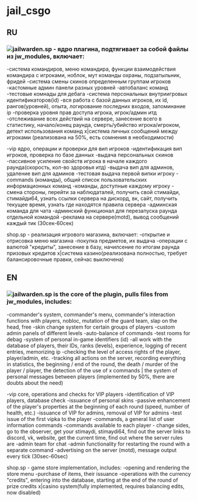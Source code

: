 # jail_csgo

## RU

### ![jailwarden.sp](https://github.com/Alart7471/jail_csgo/blob/main/jailwarden.sp) - ядро плагина, подтягивает за собой файлы из jw_modules, включает:
-система командиров, меню командира, функции взаимодействия командира с игроками,
ноблок, мут команды охраны, подзатыльник, фридей
-система смены скинов определенным группам игроков
-кастомные админ панели разных уровней
-автобаланс команд
-тестовые комнады для дебага
-система персональных внутриигровых идентификаторов(id)
-вся работа с базой данных игроков, их id, рангов(уровней), опыта,
логирование последних входов, запоминание ip
-проверка уровня прав доступа игрока, игрок/админ итд
-отслеживание всех действий на сервере, занесение всего в статистику,
начало/конец раунда, смерть/убийство игрока/игроком, детект использования команд
х|система личных сообщений между игроками (реализована на 50%, есть сомнения в необходимости)

-vip ядро, операции и проверки для вип игроков
	-идентификация вип игроков, проверка по базе данных
	-выдача персональных скинов
	-пассивное усиление свойств игрока в начале каждого раунда(скорость, кол-во здоровья итд)
	-выдача вип для админов, удаление вип для админов
	-тестовая выдача первой випки игроку
-commands (команды), общий список пользовательских информационных команд
	-команды, доступные каждому игроку - смена стороны, перейти за наблюдаталей,
	получить свой стимайди, стимайди64, узнать ссылки сервера на дискорд, вк, сайт,
	получить текущее время, узнать где находятся правила сервера
	-админская команда для чата
	-админский функционал для перезапуска раунда отдельной командой
	-реклама на сервере(motd), вывод сообщений каждый тик (30сек-60сек)




shop.sp - реализация игрового магазина, включает:
-открытие и отрисовка меню магазина
-покупка предметов, их выдача
-операции с валютой "кредиты", занесение в базу, начилсение по итогам раунда призовых кредитов
x|система казино(реализована полностью, требует балансировочные правки, сейчас выключена)


## EN

### ![jailwarden.sp](https://github.com/Alart7471/jail_csgo/blob/main/jailwarden.sp) is the core of the plugin, pulls files from jw_modules, includes:
-commander's system, commander's menu, commander's interaction functions with players,
nobloc, mutation of the guard team, slap on the head, free
-skin change system for certain groups of players
-custom admin panels of different levels
-auto-balance of commands
-test rooms for debag
-system of personal in-game identifiers (id)
-all work with the database of players, their IDs, ranks (levels), experience,
logging of recent entries, memorizing ip
-checking the level of access rights of the player, player/admin, etc.
-tracking all actions on the server, recording everything in statistics,
the beginning / end of the round, the death / murder of the player / player, the detection of the use
of x commands | the system of personal messages between players (implemented by 50%, there are doubts about the need)

-vip core, operations and checks for VIP players
-identification of VIP players, database check
-issuance of personal skins
	-passive enhancement of the player's properties at the beginning of each round (speed, number of health, etc.)
-issuance of VIP for admins, removal of VIP for admins
	-test issue of the first vipka to the player
-commands, a general list of user information commands
	-commands available to each player - change sides, go to the observer,
get your stimaydi, stimaydi64, find out the server links to discord, vk, website,
get the current time, find out where the server rules are
	-admin team for chat
	-admin functionality for restarting the round with a separate command
-advertising on the server (motd), message output every tick (30sec-60sec)




shop.sp - game store implementation, includes:
-opening and rendering the store menu
-purchase of items, their issuance
-operations with the currency "credits", entering into the database, starting at the end of the round of prize credits
x|casino system(fully implemented, requires balancing edits, now disabled)